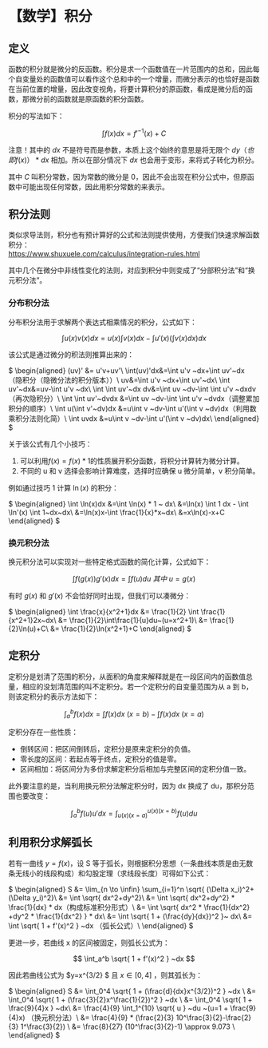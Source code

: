 # 【数学】积分

## 定义

函数的积分就是微分的反函数。积分是求一个函数值在一片范围内的总和，因此每个自变量处的函数值可以看作这个总和中的一个增量，而微分表示的也恰好是函数在当前位置的增量，因此改变视角，将要计算积分的原函数，看成是微分后的函数，那微分前的函数就是原函数的积分函数。

积分的写法如下：

$$
\int f(x) dx = f'^{-1}(x) + C
$$

注意！其中的 $dx$ 不是符号而是参数，本质上这个始终的意思是将无限个 $dy（也即f(x)） * dx$ 相加。所以在部分情况下 $dx$ 也会用于变形，来将式子转化为积分。

其中 $C$ 叫积分常数，因为常数的微分是 0，因此不会出现在积分公式中，但原函数中可能出现任何常数，因此用积分常数的来表示。

## 积分法则

类似求导法则，积分也有预计算好的公式和法则提供使用，方便我们快速求解函数积分：  
https://www.shuxuele.com/calculus/integration-rules.html

其中几个在微分中非线性变化的法则，对应到积分中则变成了“分部积分法”和“换元积分法”。

### 分布积分法

分布积分法用于求解两个表达式相乘情况的积分，公式如下：

$$
\int u(x)v(x)dx=u(x)\int v(x)dx - \int u'(x) (\int v(x)dx) dx
$$

该公式是通过微分的积法则推算出来的：

$
\begin{aligned}
(uv)' &= u'v+uv'\\
\int(uv)'dx&=\int u'v ~dx+\int uv'~dx （隐积分（隐微分法的积分版本））\\
uv&=\int u'v ~dx+\int uv'~dx\\
\int uv'~dx&=uv-\int u'v ~dx\\
\int \int uv'~dx dv&=\int uv ~dv-\int \int u'v ~dxdv（再次隐积分）\\
\int \int uv'~dvdx &=\int uv ~dv-\int \int u'v ~dvdx（调整累加积分的顺序）\\
\int u(\int v'~dv)dx &=u\int v ~dv-\int  u'(\int v ~dv)dx（利用数乘积分法则化简）\\
\int uvdx &=u\int v ~dv-\int  u'(\int v ~dv)dx\\
\end{aligned}
$

关于该公式有几个小技巧：

1. 可以利用$f(x)=f(x)*1$的性质展开积分函数，将积分计算转为微分计算。
2. 不同的 u 和 v 选择会影响计算难度，选择时应确保 u 微分简单，v 积分简单。

例如通过技巧 1 计算 $\ln(x)$ 的积分：

$
\begin{aligned}
\int \ln(x)dx &=\int \ln(x) * 1 ~ dx\\
&=\ln(x) \int 1 dx - \int \ln'(x) \int 1~dx~dx\\
&=\ln(x)x-\int \frac{1}{x}*x~dx\\
&=x\ln(x)-x+C
\end{aligned}
$

### 换元积分法

换元积分法可以实现对一些特定格式函数的简化计算，公式如下：

$$
\int f(g(x))g'(x)dx=\int f(u)du~其中~u=g(x)
$$

有时 $g(x)$ 和 $g'(x)$ 不会恰好同时出现，但我们可以凑微分：

$
\begin{aligned}
\int \frac{x}{x^2+1}dx &=  \frac{1}{2} \int \frac{1}{x^2+1}2x~dx\\
&= \frac{1}{2}\int\frac{1}{u}du~(u=x^2+1)\\
&= \frac{1}{2}\ln(u)+C\\
&= \frac{1}{2}\ln(x^2+1)+C
\end{aligned}
$

## 定积分

定积分是划清了范围的积分，从面积的角度来解释就是在一段区间内的函数值总量，相应的没划清范围的叫不定积分。若一个定积分的自变量范围为从 a 到 b，则该定积分的表示方法如下：

$$
\int_a^bf(x)dx = \int f(x)dx~(x=b) - \int f(x)dx~(x=a)
$$

定积分存在一些性质：

- 倒转区间：把区间倒转后，定积分是原来定积分的负值。
- 零长度的区间：若起点等于终点，定积分的值是零。
- 区间相加：将区间分为多份求解定积分后相加与完整区间的定积分值一致。

此外要注意的是，当利用换元积分法解定积分时，因为 dx 换成了 du，那积分范围也要改变：

$$
\int_a^bf(u)u'dx = \int_{u(x)(x=a)}^{u(x)(x=b)}f(u)du
$$

## 利用积分求解弧长

若有一曲线 $y=f(x)$，设 S 等于弧长，则根据积分思想（一条曲线本质是由无数条无线小的线段构成）和勾股定理（求线段长度）可得如下公式：

$
\begin{aligned}
S &= \lim_{n \to \infin} \sum_{i=1}^n \sqrt{ (\Delta x_i)^2+(\Delta y_i)^2}\\
 &=  \int \sqrt{ dx^2+dy^2}\\
 &=  \int \sqrt{ dx^2+dy^2} * \frac{1}{dx} * dx（构成标准积分形式）\\
 &=  \int \sqrt{ dx^2 * \frac{1}{dx^2} +dy^2 * \frac{1}{dx^2} }   * dx\\
 &=  \int \sqrt{ 1 + (\frac{dy}{dx})^2 }~ dx\\
 &=  \int \sqrt{ 1 + f'(x)^2 } ~dx （弧长公式）\\
\end{aligned}
$

更进一步，若曲线 x 的区间被固定，则弧长公式为：

$$
\int_a^b \sqrt{ 1 + f'(x)^2 } ~dx
$$

因此若曲线公式为 $y=x^{3/2} $ 且 $x \in [0,4]$ ，则其弧长为：

$
\begin{aligned}
S &= \int_0^4 \sqrt{ 1 + (\frac{d}{dx}x^{3/2})^2 } ~dx \\
&= \int_0^4 \sqrt{ 1 + (\frac{3}{2}x^\frac{1}{2})^2 } ~dx \\
&= \int_0^4 \sqrt{ 1 + \frac{9}{4}x } ~dx\\
&= \frac{4}{9} \int_1^{10} \sqrt{ u } ~du ~(u=1 + \frac{9}{4}x) （换元积分法）\\
&= \frac{4}{9} * (\frac{2}{3} 10^\frac{3}{2}-\frac{2}{3} 1^\frac{3}{2}) \\
&= \frac{8}{27} (10^\frac{3}{2}-1)  \approx 9.073 \\
\end{aligned}
$
